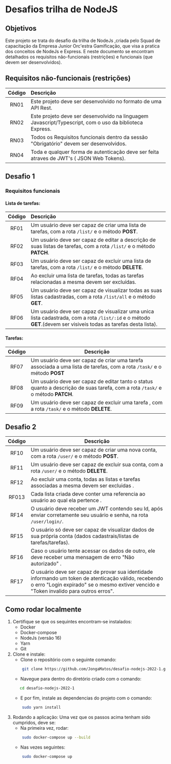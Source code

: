 # Desafios trilha de NodeJS 

## Objetivos

Este projeto se trata do desafio da trilha de NodeJs ,criada pelo Squad de capacitação da Empresa Junior Orc'estra Gamificação, que visa a pratica dos conceitos de NodeJs e Express. E neste documento se encontram detalhados os requisitos não-funcionais (restrições) e funcionais (que devem ser desenvolvidos).

## Requisitos não-funcionais (restrições)

| Código | Descrição                                                                                               |
|:------:|:------------------------------------------------------------------------------------------------------- |
|  RN01  | Este projeto deve ser desenvolvido no formato de uma API Rest.                                          |
|  RN02  | Este projeto deve ser desenvolvido na linguagem Javascript/Typescript, com o uso da biblioteca Express. |
|  RN03  | Todos os Requisitos funcionais dentro da sessão "Obrigatório" devem ser desenvolvidos. |
|  RN04  | Toda e qualquer forma de autenticação deve ser feita atraves de JWT's ( JSON Web Tokens). |


## Desafio 1

### Requisitos funcionais


#### Lista de tarefas:

| Código | Descrição                                                    |
| :----: | :----------------------------------------------------------- |
|  RF01  | Um usuário deve ser capaz de criar uma lista de tarefas, com a rota `/list/` e o método **POST**. |
|  RF02  | Um usuário deve ser capaz de editar a descrição de suas listas de tarefas, com a rota `/list/`  e o método **PATCH**. |
|  RF03  | Um usuário deve ser capaz de excluir uma lista de tarefas, com a rota `/list/` e o método **DELETE**. |
|  RF04  | Ao excluir uma lista de tarefas, todas as tarefas relacionadas a mesma devem ser excluídas. |
|  RF05  | Um usuário deve ser capaz de visualizar todas as suas listas cadastradas, com a rota `/list/all` e o método **GET**. |
|  RF06  | Um usuário deve ser capaz de visualizar uma unica lista cadastrada, com a rota `/list/:id` e o método **GET**.(devem ser visiveis todas as tarefas desta lista). |

#### Tarefas:

| Código | Descrição                                                    |
| :----: | ------------------------------------------------------------ |
|  RF07  | Um usuário deve ser capaz de criar uma tarefa associada a uma lista de tarefas, com a rota `/task/` e o método **POST**|
|  RF08  | Um usuário deve ser capaz de editar tanto o status quanto a descrição de suas tarefa, com a rota `/task/` e o método **PATCH**. |
|  RF09  | Um usuário deve ser capaz de excluir uma tarefa , com a rota `/task/` e o método **DELETE**. |


## Desafio 2 

| Código | Descrição                                                                                              |
|:------:| ------------------------------------------------------------------------------------------------------ |
|  RF10  | Um usuário deve ser capaz de criar uma nova conta, com a rota `/user/` e o método **POST**.     |
|  RF11  | Um usuário deve ser capaz de excluir sua conta, com a rota `/user/` e o método **DELETE**.                 |
|  RF12  | Ao excluir uma conta, todas as listas e tarefas associadas a mesma devem ser excluidas .               |
|  RF013 | Cada lista criada deve conter uma referencia ao usuário ao qual ela pertence . |
|  RF14  | O usuário deve receber um JWT contendo seu Id, após enviar corretamente seu usuário e senha, na rota `/user/login/`. |
|  RF15 | O usuário só deve ser capaz de visualizar dados de sua própria conta (dados cadastrais/listas de tarefas/tarefas). |
|  RF16  | Caso o usuário tente acessar os dados de outro, ele deve receber uma mensagem de erro "Não autorizado" . |
|  RF17  | O usuário deve ser capaz de provar sua identidade informando um token de atenticação válido, recebendo o erro "Login expirado" se o mesmo extiver vencido e "Token invalido para outros erros". |


## Como rodar localmente

1. Certifique se que os sequintes encontram-se instalados:
    - Docker
    - Docker-compose
    - NodeJs (versão 16)
    - Yarn
    - Git 
2. Clone e instale:
    - Clone o repositório com o seguinte comando:
    ``` bash
        git clone https://github.com/JongaMatos/desafio-nodejs-2022-1.git
     ```
     - Navegue para dentro do diretório criado com o comando:
     ```bash
        cd desafio-nodejs-2022-1
     ```
    - E por fim, instale as dependencias do projeto com o comando:
    ```bash
        sudo yarn install
    ```
3. Rodando a aplicação:
    Uma vez que os passos acima tenham sido cumpridos, deve se:
    - Na primeira vez, rodar:
    ```bash
        sudo docker-compose up --build
    ```
    - Nas vezes seguintes:
    ```bash
        sudo docker-compose up
    ```